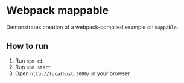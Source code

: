 # Webpack mappable

Demonstrates creation of a webpack-compiled example on `mappable`.

## How to run

1. Run `npm ci`
2. Run `npm start`
3. Open `http://localhost:3000/` in your browser
